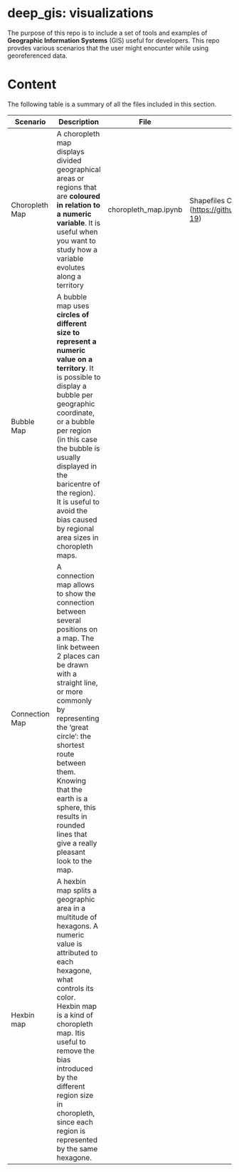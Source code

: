 # deep_gis: visualizations

The purpose of this repo is to include a set of tools and examples of **Geographic Information Systems** (GIS) useful for developers. This repo provdes various scenarios that the user might enocunter while using georeferenced data.


# Content

The following table is a summary of all the files included in this section. 

| Scenario |  Description | File | Data |
|----------|--------------|------|------|
|Choropleth Map | A choropleth map displays divided geographical areas or regions that are **coloured in relation to a numeric variable**. It is useful when you want to study how a variable evolutes along a territory| choropleth_map.ipynb | Shapefiles China, Coronavirus Cases (https://github.com/CSSEGISandData/COVID-19)|
| Bubble Map  | A bubble map uses **circles of different size to represent a numeric value on a territory**. It is possible to display a bubble per geographic coordinate, or a bubble per region (in this case the bubble is usually displayed in the baricentre of the region). It is useful to avoid the bias caused by regional area sizes in choropleth maps.| ||
 |Connection Map  | A connection map allows to show the connection between several positions on a map. The link between 2 places can be drawn with a straight line, or more commonly by representing the ‘great circle‘: the shortest route between them. Knowing that the earth is a sphere, this results in rounded lines that give a really pleasant look to the map.| ||
| Hexbin map | A hexbin map splits a geographic area in a multitude of hexagons. A numeric value is attributed to each hexagone, what controls its color. Hexbin map is a kind of choropleth map. Itis useful to remove the bias introduced by the different region size in choropleth, since each region is represented by the same hexagone.| ||
